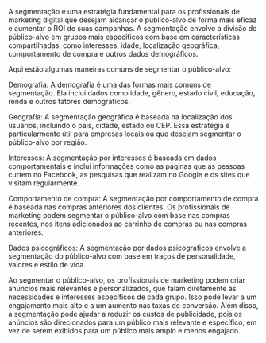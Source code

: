 A segmentação é uma estratégia fundamental para os profissionais de marketing digital que desejam alcançar o público-alvo de forma mais eficaz e aumentar o ROI de suas campanhas. A segmentação envolve a divisão do público-alvo em grupos mais específicos com base em características compartilhadas, como interesses, idade, localização geográfica, comportamento de compra e outros dados demográficos.

Aqui estão algumas maneiras comuns de segmentar o público-alvo:

Demografia: A demografia é uma das formas mais comuns de segmentação. Ela inclui dados como idade, gênero, estado civil, educação, renda e outros fatores demográficos.

Geografia: A segmentação geográfica é baseada na localização dos usuários, incluindo o país, cidade, estado ou CEP. Essa estratégia é particularmente útil para empresas locais ou que desejam segmentar o público-alvo por região.

Interesses: A segmentação por interesses é baseada em dados comportamentais e inclui informações como as páginas que as pessoas curtem no Facebook, as pesquisas que realizam no Google e os sites que visitam regularmente.

Comportamento de compra: A segmentação por comportamento de compra é baseada nas compras anteriores dos clientes. Os profissionais de marketing podem segmentar o público-alvo com base nas compras recentes, nos itens adicionados ao carrinho de compras ou nas compras anteriores.

Dados psicográficos: A segmentação por dados psicográficos envolve a segmentação do público-alvo com base em traços de personalidade, valores e estilo de vida.

Ao segmentar o público-alvo, os profissionais de marketing podem criar anúncios mais relevantes e personalizados, que falam diretamente às necessidades e interesses específicos de cada grupo. Isso pode levar a um engajamento mais alto e a um aumento nas taxas de conversão. Além disso, a segmentação pode ajudar a reduzir os custos de publicidade, pois os anúncios são direcionados para um público mais relevante e específico, em vez de serem exibidos para um público mais amplo e menos engajado.